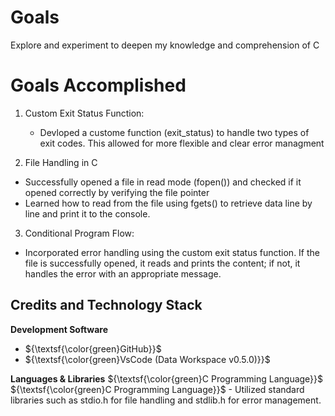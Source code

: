# Goals
Explore and experiment to deepen my knowledge and comprehension of C

# Goals Accomplished
1. Custom Exit Status Function:
   - Devloped a custome function (exit_status) to handle two types of exit codes. This allowed for more flexible and clear error managment

2. File Handling in C
  - Successfully opened a file in read mode (fopen()) and checked if it opened correctly by verifying the file pointer
  - Learned how to read from the file using fgets() to retrieve data line by line and print it to the console.

3. Conditional Program Flow:
  * Incorporated error handling using the custom exit status function. If the file is successfully opened, it reads and prints the content; if not, it handles the error with an appropriate message.


## Credits and Technology Stack
**Development Software**
- ${\textsf{\color{green}GitHub}}$
- ${\textsf{\color{green}VsCode (Data Workspace v0.5.0)}}$

**Languages & Libraries**
  ${\textsf{\color{green}C Programming Language}}$
  ${\textsf{\color{green}C Programming Language}}$
    - Utilized standard libraries such as stdio.h for file handling and stdlib.h for error management.

